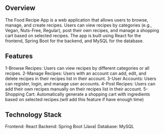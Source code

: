 ## Overview
The Food Recipe App is a web application that allows users to browse, manage, and create recipes. Users can view recipes by categories (e.g., Vegan, Nuts-Free, Regular), post their own recipes, and manage a shopping cart based on selected recipes. 
The app is built using React for the frontend, Spring Boot for the backend, and MySQL for the database.

## Features
1-Browse Recipes: Users can view recipes by different categories or all recipes.
2-Manage Recipes: Users with an account can add, edit, and delete recipes in their recipes list in their account.
3-User Accounts: Users can register, login, and manage user accounts.
4-Post Recipes: Users can add their own recipes manually on their recipes list in their account.
5-Shopping Cart: Automatically generate a shopping cart with ingredients based on selected recipes.(will add this feature if have enough time)

## Technology Stack
Frontend: React
Backend: Spring Boot (Java)
Database: MySQL



